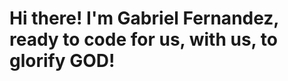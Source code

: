 # Hi there! I'm Gabriel Fernandez, ready to code for us, with us, to glorify GOD!

<!--
**GABETROLL/GABETROLL** is a ✨ _special_ ✨ repository because its `README.md` (this file) appears on your GitHub profile.

Here are some ideas to get you started:

- 🔭 I’m currently working on A 3D Tetris game, as my Holberton School Portfolio Project
- 🌱 I’m currently learning how to manage myself and my Sotfware Engineering career at Hoberton
- 👯 I’m looking to collaborate on anything cool! :)
